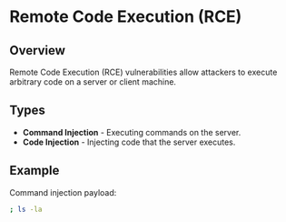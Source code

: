 

# Remote Code Execution (RCE)

## Overview
Remote Code Execution (RCE) vulnerabilities allow attackers to execute arbitrary code on a server or client machine.

## Types
- **Command Injection** - Executing commands on the server.
- **Code Injection** - Injecting code that the server executes.

## Example
Command injection payload:
```bash
; ls -la

